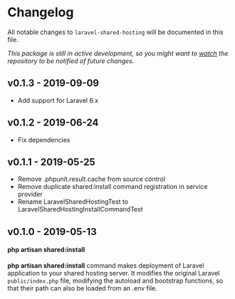 # Changelog

All notable changes to `laravel-shared-hosting` will be documented in this file.

*This package is still in active development, so you might want to [watch](https://github.com/wewowweb/laravel-shared-hosting/subscription) the repository to be notified of future changes.*

## v0.1.3 - 2019-09-09
- Add support for Laravel 6.x

## v0.1.2 - 2019-06-24

-  Fix dependencies

## v0.1.1 - 2019-05-25

-  Remove .phpunit.result.cache from source control
-  Remove duplicate shared:install command registration in service provider
-  Rename LaravelSharedHostingTest to LaravelSharedHostingInstallCommandTest

## v0.1.0 - 2019-05-13

#### php artisan shared:install
**php artisan shared:install** command makes deployment of Laravel application to your shared hosting server. It modifies the original Laravel `public/index.php` file, modifying the autoload and bootstrap functions, so that their path can also be loaded from an .env file.
